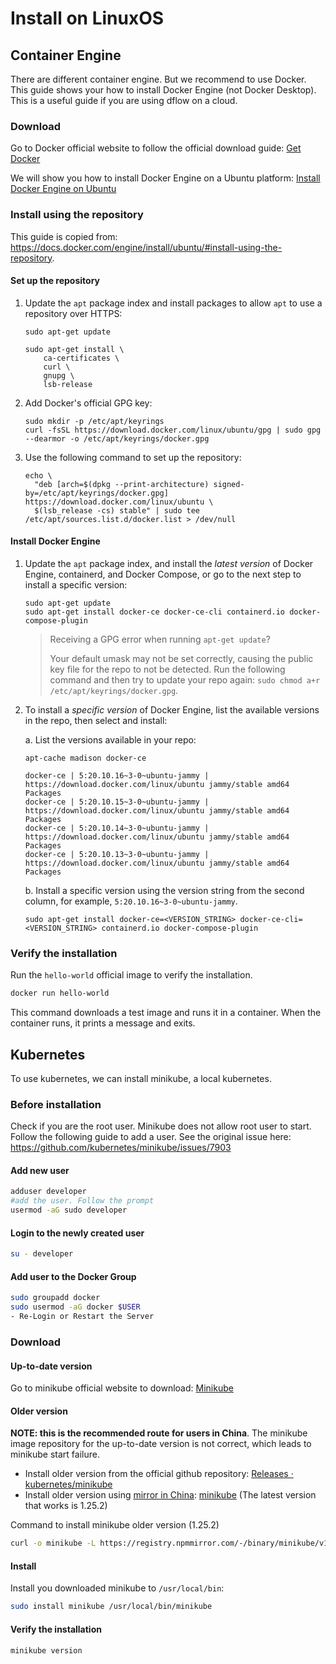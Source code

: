 # Install on LinuxOS
## Container Engine
There are different container engine. But we recommend to use Docker.
This guide shows your how to install Docker Engine (not Docker Desktop). This is a useful guide if you are using dflow on a cloud. 
### Download
Go to Docker official website to follow the official download guide: [Get Docker](https://docs.docker.com/engine/install/#server)

We will show you how to install Docker Engine on a Ubuntu platform: [Install Docker Engine on Ubuntu](https://docs.docker.com/engine/install/ubuntu/)

### Install using the repository 
This guide is copied from: https://docs.docker.com/engine/install/ubuntu/#install-using-the-repository.

#### Set up the repository
1.  Update the `apt` package index and install packages to allow `apt` to use a
    repository over HTTPS:

    ```console
    sudo apt-get update

    sudo apt-get install \
        ca-certificates \
        curl \
        gnupg \
        lsb-release
    ```

2.  Add Docker's official GPG key:

    ```console
    sudo mkdir -p /etc/apt/keyrings
    curl -fsSL https://download.docker.com/linux/ubuntu/gpg | sudo gpg --dearmor -o /etc/apt/keyrings/docker.gpg
    ```

3.  Use the following command to set up the repository:

    ```console
    echo \
      "deb [arch=$(dpkg --print-architecture) signed-by=/etc/apt/keyrings/docker.gpg] https://download.docker.com/linux/ubuntu \
      $(lsb_release -cs) stable" | sudo tee /etc/apt/sources.list.d/docker.list > /dev/null
    ```

#### Install Docker Engine

1. Update the `apt` package index, and install the _latest version_ of Docker
   Engine, containerd, and Docker Compose, or go to the next step to install a specific version:

    ```console
    sudo apt-get update
    sudo apt-get install docker-ce docker-ce-cli containerd.io docker-compose-plugin
    ```

    > Receiving a GPG error when running `apt-get update`?
    >  
    > Your default umask may not be set correctly, causing the public key file
    > for the repo to not be detected. Run the following command and then try to
    > update your repo again: `sudo chmod a+r /etc/apt/keyrings/docker.gpg`.

2.  To install a _specific version_ of Docker Engine, list the available versions
    in the repo, then select and install:

    a. List the versions available in your repo:

    ```console
    apt-cache madison docker-ce

    docker-ce | 5:20.10.16~3-0~ubuntu-jammy | https://download.docker.com/linux/ubuntu jammy/stable amd64 Packages
    docker-ce | 5:20.10.15~3-0~ubuntu-jammy | https://download.docker.com/linux/ubuntu jammy/stable amd64 Packages
    docker-ce | 5:20.10.14~3-0~ubuntu-jammy | https://download.docker.com/linux/ubuntu jammy/stable amd64 Packages
    docker-ce | 5:20.10.13~3-0~ubuntu-jammy | https://download.docker.com/linux/ubuntu jammy/stable amd64 Packages
    ```

    b. Install a specific version using the version string from the second column,
       for example, `5:20.10.16~3-0~ubuntu-jammy`.

    ```console
    sudo apt-get install docker-ce=<VERSION_STRING> docker-ce-cli=<VERSION_STRING> containerd.io docker-compose-plugin
    ```

### Verify the installation 
Run the `hello-world` official image to verify the installation.
```bash
docker run hello-world
```
This command downloads a test image and runs it in a container. When the
container runs, it prints a message and exits.

## Kubernetes
To use kubernetes, we can install minikube, a local kubernetes.

### Before installation
Check if you are the root user. Minikube does not allow root user to start. Follow the following guide to add a user. See the original issue here: https://github.com/kubernetes/minikube/issues/7903
#### Add new user
```bash
adduser developer 
#add the user. Follow the prompt
usermod -aG sudo developer
```
#### Login to the newly created user
```bash
su - developer
```
#### Add user to the Docker Group
```bash
sudo groupadd docker
sudo usermod -aG docker $USER
- Re-Login or Restart the Server
```

### Download 
#### Up-to-date version
Go to minikube official website to download: [Minikube](https://minikube.sigs.k8s.io/docs/start/)
#### Older version
**NOTE: this is the recommended route for users in China**. The minikube image repository for the up-to-date version is not correct, which leads to minikube start failure. 
- Install older version from the official github repository: [Releases · kubernetes/minikube](https://github.com/kubernetes/minikube/releases)
- Install older version using [mirror in China](https://npmmirror.com/): [minikube](https://registry.npmmirror.com/binary.html?path=minikube/) (The latest version that works is 1.25.2)

Command to install minikube older version (1.25.2)
```bash
curl -o minikube -L https://registry.npmmirror.com/-/binary/minikube/v1.25.2/minikube-linux-amd64
```
#### Install 
Install you downloaded minikube to `/usr/local/bin`:
```bash
sudo install minikube /usr/local/bin/minikube
```

#### Verify the installation 
```bash
minikube version
```


